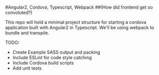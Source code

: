 #Angular2, Cordova, Typescript, Webpack
##(How did frontend get so convoluted?)

This repo will hold a minimal project structure for starting a cordova application built with Angular2 in Typescript. We'll be using webpack to bundle and transpile.

TODO:
- Create Example SASS output and packing
- Include ESLint for code style catching
- Include Cordova build scripts
- Add unit tests
